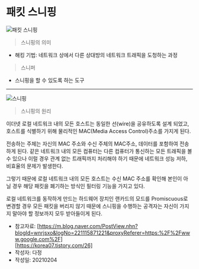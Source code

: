 # 패킷 스니핑

![패킷 스니핑](https://1.bp.blogspot.com/-b5oVrxO8pZA/XW8kOpNJfOI/AAAAAAAAB1Y/bjJQG82oNNY4dxC4ZPiiVG05X7Xw2bM6ACLcBGAs/s640/%25EC%25BA%25A1%25EC%25B2%2598.JPG)  

> 스니핑의 의미  
  
  * 해킹 기법: 네트워크 상에서 다른 상대방의 네트워크 트래픽을 도청하는 과정  

> 스니퍼 

  * 스니핑을 할 수 있도록 하는 도구  

---
![스니핑](https://mblogthumb-phinf.pstatic.net/MjAxNzEwMTJfMjI3/MDAxNTA3ODE0Mjg4MDQ3.T3sgRfTpVMCffJTBEJlttUSAMyUwzgmdKgyjTuvZKa0g.SOX-QssDCw01F-qqk67N4U03yHP_rIX2QT8CxV89o0Ug.PNG.wnrjsxo/image.png?type=w800)
> 스니핑의 원리  

 이더넷 로컬 네트워크 내의 모든 호스트는 동일한 선(wire)을 공유하도록 설계 되었고, 호스트를 식별하기 위해 물리적인 MAC(Media Access Control)주소를 가지게 된다.   
   

전송하는 주체는 자신의 MAC 주소와 수신 주체의 MAC주소, 데이터를 포함하여 전송하게 된다. 같은 네트워크 내의 모든 컴퓨터는 다른 컴퓨터가 통신하는 모든 트래픽을 볼 수 있으나 이럴 경우 관계 없는 트래픽까지 처리해야 하기 때문에 네트워크 성능 저하, 비효율의 문제가 발생한다.  
  
그렇기 때문에 로컬 네트워크 내의 모든 호스트는 수신 MAC 주소를 확인해 본인이 아닐 경우 해당 패킷을 폐기하는 방식인 필터링 기능을 가지고 있다.  
  

로컬 네트워크를 동작하게 만드는 하드웨어 장치인 랜카드의 모드를 Promiscuous로 변경할 경우 모든 패킷을 버리지 않기 때문에 스니핑을 수행하는 공격자는 자신이 가지지 말아야 할 정보까지 모두 받아들이게 된다.
   
  
  
* 참고자료: [https://m.blog.naver.com/PostView.nhn?blogId=wnrjsxo&logNo=221115871221&proxyReferer=https:%2F%2Fwww.google.com%2F]  
[https://korea07.tistory.com/26]  
* 작성자: 다정  
* 작성일: 20210204
  

